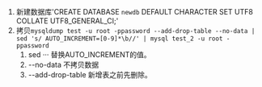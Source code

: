 1. 新建数据库'CREATE DATABASE `newdb` DEFAULT CHARACTER SET UTF8 COLLATE UTF8_GENERAL_CI;'    
2. 拷贝`mysqldump test -u root -ppassword --add-drop-table --no-data | sed 's/ AUTO_INCREMENT=[0-9]*\b//' | mysql test_2 -u root -ppassword`
    1. sed ··· 替换AUTO_INCREMENT的值。       
    1. --no-data 不拷贝数据       
    1. --add-drop-table 新增表之前先删除。       
